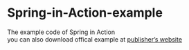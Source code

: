 # Spring-in-Action-example
The example code of Spring in Action  
you can also download offical example at [publisher’s website](www.manning.com/SpringinActionFourthEdition)
